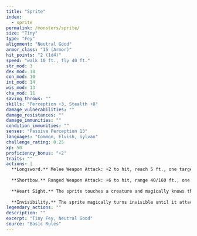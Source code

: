 ```yaml
---
title: "Sprite"
index:
  - sprite
permalink: /monsters/sprite/
size: "Tiny"
type: "Fey"
alignment: "Neutral Good"
armor_class: "15 (Armor)"
hit_points: "2 (1d4)"
speed: "walk 10 ft., fly 40 ft."
str_mod: 3
dex_mod: 18
con_mod: 10
int_mod: 14
wis_mod: 13
cha_mod: 11
saving_throws: ""
skills: "Perception +3, Stealth +8"
damage_vulnerabilities: ""
damage_resistances: ""
damage_immunities: ""
condition_immunities: ""
senses: "Passive Perception 13"
languages: "Common, Elvish, Sylvan"
challenge_rating: 0.25
xp: 50
proficiency_bonus: "+2"
traits: ""
actions: |
  **Longsword.** Melee Weapon Attack: +2 to hit, reach 5 ft., one target. Hit: 1 slashing damage.
  
  **Shortbow.** Ranged Weapon Attack: +6 to hit, range 40/160 ft., one target. Hit: 1 piercing damage, and the target must succeed on a DC 10 Constitution saving throw or become poisoned for 1 minute. If its saving throw result is 5 or lower, the poisoned target falls unconscious for the same duration, or until it takes damage or another creature takes an action to shake it awake.
  
  **Heart Sight.** The sprite touches a creature and magically knows the creature's current emotional state. If the target fails a DC 10 Charisma saving throw, the sprite also knows the creature's alignment. Celestials, fiends, and undead automatically fail the saving throw.
  
  **Invisibility.** The sprite magically turns invisible until it attacks or casts a spell, or until its concentration ends (as if concentrating on a spell). Any equipment the sprite wears or carries is invisible with it.  
legendary_actions: ""
description: ""
excerpt: "Tiny Fey, Neutral Good"
source: "Basic Rules"
---
```

